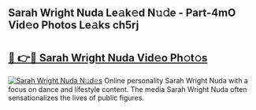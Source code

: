 ## Sarah Wright Nuda Le𝚊k𝚎d N𝚞𝚍e - Part-4mO Vid𝚎o Photos Le𝚊ks ch5rj

# <h2><a href="http://fbb7yg.evod.top/?m=Sarah+Wright+Nuda">🔗 👉🔴 Sarah Wright Nuda Vid𝚎o Ph𝚘t𝚘s</a></h2>

[![Sarah Wright Nuda N𝚞d𝚎s](https://i.imgur.com/8V9OHl7.gif)](http://fbb7yg.evod.top/?m=Sarah+Wright+Nuda)
Online personality Sarah Wright Nuda with a focus on dance and lifestyle content. The media Sarah Wright Nuda often sensationalizes the lives of public figures. 
